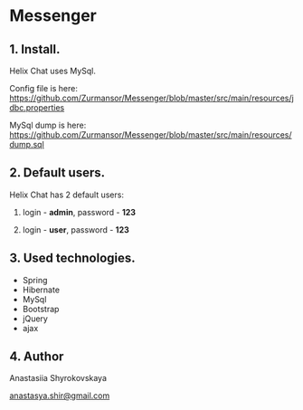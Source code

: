 # Messenger

## 1. Install.
Helix Chat uses MySql. 

Config file is here: https://github.com/Zurmansor/Messenger/blob/master/src/main/resources/jdbc.properties

MySql dump is here: https://github.com/Zurmansor/Messenger/blob/master/src/main/resources/dump.sql

## 2. Default users.
Helix Chat has 2 default users:

1. login - **admin**, password - **123**

2. login - **user**, password - **123**

## 3. Used technologies.

- Spring
- Hibernate
- MySql
- Bootstrap
- jQuery
- ajax

## 4. Author
Anastasiia Shyrokovskaya

anastasya.shir@gmail.com
